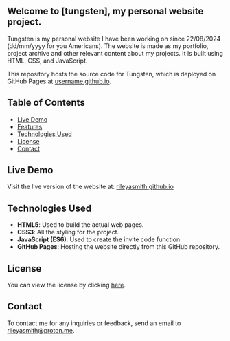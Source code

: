 ## Welcome to [tungsten], my personal website project.
Tungsten is my personal website I have been working on since 22/08/2024 (dd/mm/yyyy for you Americans). The website is made as my portfolio, project archive and other relevant content about my projects. It is built using HTML, CSS, and JavaScript.

This repository hosts the source code for Tungsten, which is deployed on GitHub Pages at [username.github.io](https://username.github.io/).

## Table of Contents
- [Live Demo](#live-demo)
- [Features](#features)
- [Technologies Used](#technologies-used)
- [License](#license)
- [Contact](#contact)

## Live Demo

Visit the live version of the website at: [rileyasmith.github.io](https://rileyasmith.github.io/)

## Technologies Used
- **HTML5**: Used to build the actual web pages.
- **CSS3**: All the styling for the project.
- **JavaScript (ES6)**: Used to create the invite code function
- **GitHub Pages**: Hosting the website directly from this GitHub repository.

## License

You can view the license by clicking [here]().

## Contact

To contact me for any inquiries or feedback, send an email to [rileyasmith@proton.me](mailto:rileyasmith@proton.me).
